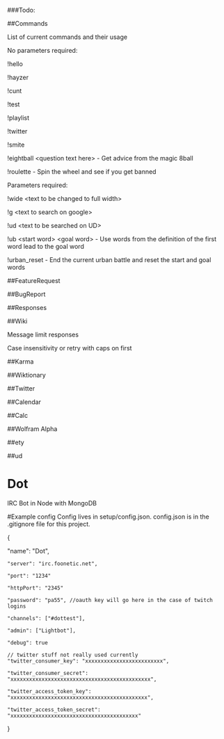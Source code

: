 ###Todo:

##Commands

List of current commands and their usage

No parameters required:

!hello

!hayzer

!cunt

!test

!playlist

!twitter

!smite

!eightball \<question text here\> - Get advice from the magic 8ball

!roulette - Spin the wheel and see if you get banned



Parameters required:

!wide \<text to be changed to full width\>

!g \<text to search on google\>

!ud \<text to be searched on UD\>

!ub \<start word\> \<goal word\> - Use words from the definition of the first word lead to the goal word

!urban_reset - End the current urban battle and reset the start and goal words

##FeatureRequest

##BugReport

##Responses

##Wiki

Message limit responses

Case insensitivity or retry with caps on first

##Karma

##Wiktionary

##Twitter

##Calendar

##Calc

##Wolfram Alpha

##ety

##ud


# Dot
IRC Bot in Node with MongoDB

#Example config
Config lives in setup/config.json.
config.json is in the .gitignore file for this project.

{

  "name": "Dot",
  
	"server": "irc.foonetic.net",
	
	"port": "1234"
	
	"httpPort": "2345"
	
	"password": "pa55", //oauth key will go here in the case of twitch logins
	
	"channels": ["#dottest"],
	
	"admin": ["Lightbot"],
	
	"debug": true
	
	// twitter stuff not really used currently
	"twitter_consumer_key": "xxxxxxxxxxxxxxxxxxxxxxxxx",
	
	"twitter_consumer_secret": "xxxxxxxxxxxxxxxxxxxxxxxxxxxxxxxxxxxxxxxxxxxxx",
	
	"twitter_access_token_key": "xxxxxxxxxxxxxxxxxxxxxxxxxxxxxxxxxxxxxxxxxxxx",
	
	"twitter_access_token_secret": "xxxxxxxxxxxxxxxxxxxxxxxxxxxxxxxxxxxxxxxxx"
	
 }
